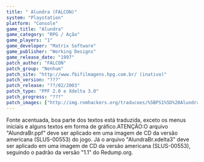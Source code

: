 ```yaml
---
title: " Alundra (FALCON)"
system: "Playstation"
platform: "Console"
game_title: "Alundra"
game_category: "RPG / Ação"
game_players: "1"
game_developer: "Matrix Software"
game_publisher: "Working Designs"
game_release_date: "1997"
patch_author: "FALCON"
patch_group: "Nenhum"
patch_site: "http://www.fbifilmagens.hpg.com.br/ (inativo)"
patch_version: "???"
patch_release: "??/02/2003"
patch_type: "PPF 2.0 e Xdelta 3.0"
patch_progress: "???"
patch_images: ["http://img.romhackers.org/traducoes/%5BPS1%5D%20Alundra%20-%20FALCON%20-%201.png","http://img.romhackers.org/traducoes/%5BPS1%5D%20Alundra%20-%20FALCON%20-%202.png","http://img.romhackers.org/traducoes/%5BPS1%5D%20Alundra%20-%20FALCON%20-%203.png"]
---
```

Fonte acentuada, boa parte dos textos está traduzida, exceto os menus iniciais e alguns textos em forma de gráfico.ATENÇÃO:O arquivo "AlundraBr.ppf" deve ser aplicado em uma imagem de CD da versão americana (SLUS-00553) do jogo. Já o arquivo "AlundraBr.xdelta3" deve ser aplicado em uma imagem de CD da versão americana (SLUS-00553), seguindo o padrão da versão "1.1" do Redump.org.